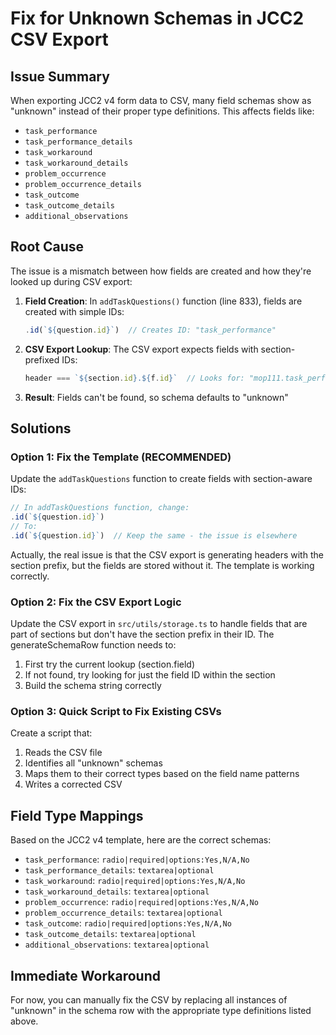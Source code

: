 # Fix for Unknown Schemas in JCC2 CSV Export

## Issue Summary

When exporting JCC2 v4 form data to CSV, many field schemas show as "unknown" instead of their proper type definitions. This affects fields like:
- `task_performance` 
- `task_performance_details`
- `task_workaround`
- `task_workaround_details`
- `problem_occurrence`
- `problem_occurrence_details`
- `task_outcome`
- `task_outcome_details`
- `additional_observations`

## Root Cause

The issue is a mismatch between how fields are created and how they're looked up during CSV export:

1. **Field Creation**: In `addTaskQuestions()` function (line 833), fields are created with simple IDs:
   ```typescript
   .id(`${question.id}`)  // Creates ID: "task_performance"
   ```

2. **CSV Export Lookup**: The CSV export expects fields with section-prefixed IDs:
   ```typescript
   header === `${section.id}.${f.id}`  // Looks for: "mop111.task_performance"
   ```

3. **Result**: Fields can't be found, so schema defaults to "unknown"

## Solutions

### Option 1: Fix the Template (RECOMMENDED)

Update the `addTaskQuestions` function to create fields with section-aware IDs:

```typescript
// In addTaskQuestions function, change:
.id(`${question.id}`)
// To:
.id(`${question.id}`)  // Keep the same - the issue is elsewhere
```

Actually, the real issue is that the CSV export is generating headers with the section prefix, but the fields are stored without it. The template is working correctly.

### Option 2: Fix the CSV Export Logic

Update the CSV export in `src/utils/storage.ts` to handle fields that are part of sections but don't have the section prefix in their ID. The generateSchemaRow function needs to:

1. First try the current lookup (section.field)
2. If not found, try looking for just the field ID within the section
3. Build the schema string correctly

### Option 3: Quick Script to Fix Existing CSVs

Create a script that:
1. Reads the CSV file
2. Identifies all "unknown" schemas
3. Maps them to their correct types based on the field name patterns
4. Writes a corrected CSV

## Field Type Mappings

Based on the JCC2 v4 template, here are the correct schemas:

- `task_performance`: `radio|required|options:Yes,N/A,No`
- `task_performance_details`: `textarea|optional`
- `task_workaround`: `radio|required|options:Yes,N/A,No`
- `task_workaround_details`: `textarea|optional`
- `problem_occurrence`: `radio|required|options:Yes,N/A,No`
- `problem_occurrence_details`: `textarea|optional`
- `task_outcome`: `radio|required|options:Yes,N/A,No`
- `task_outcome_details`: `textarea|optional`
- `additional_observations`: `textarea|optional`

## Immediate Workaround

For now, you can manually fix the CSV by replacing all instances of "unknown" in the schema row with the appropriate type definitions listed above.